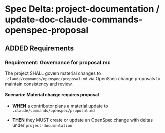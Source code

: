 # Spec Delta: project-documentation / update-doc-claude-commands-openspec-proposal

## ADDED Requirements

### Requirement: Governance for proposal.md

The project SHALL govern material changes to `.claude/commands/openspec/proposal.md` via OpenSpec change proposals to maintain consistency and review.

#### Scenario: Material change requires proposal

- **WHEN** a contributor plans a material update to `.claude/commands/openspec/proposal.md`

- **THEN** they MUST create or update an OpenSpec change with deltas under `project-documentation`
